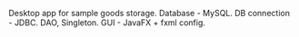 Desktop app for sample goods storage.
Database - MySQL.
DB connection - JDBC. DAO, Singleton.
GUI - JavaFX + fxml config.
